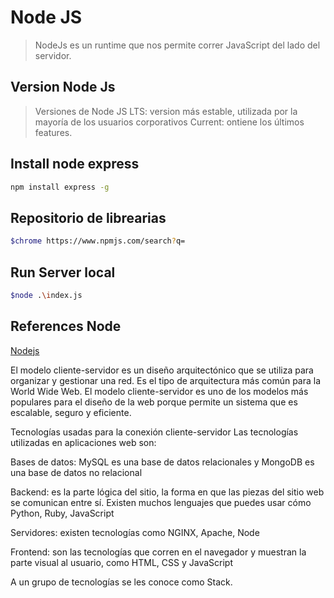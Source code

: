 # Node JS

> NodeJs es un runtime que nos permite correr JavaScript del lado del servidor.

## Version Node Js

> Versiones de Node JS
> LTS: version más estable, utilizada por la mayoría de los usuarios corporativos
> Current: ontiene los últimos features.

## Install node express

```bash
npm install express -g
```

## Repositorio de librearias

```sh
$chrome https://www.npmjs.com/search?q=
```

## Run Server local

```sh
$node .\index.js
```

## References Node

[Nodejs](https://nodejs.org/en/)

El modelo cliente-servidor es un diseño arquitectónico que se utiliza para organizar y gestionar una red. Es el tipo de arquitectura más común para la World Wide Web. El modelo cliente-servidor es uno de los modelos más populares para el diseño de la web porque permite un sistema que es escalable, seguro y eficiente.

Tecnologías usadas para la conexión cliente-servidor
Las tecnologías utilizadas en aplicaciones web son:

Bases de datos: MySQL es una base de datos relacionales y MongoDB es una base de datos no relacional

Backend: es la parte lógica del sitio, la forma en que las piezas del sitio web se comunican entre sí. Existen muchos lenguajes que puedes usar cómo Python, Ruby, JavaScript

Servidores: existen tecnologías como NGINX, Apache, Node

Frontend: son las tecnologías que corren en el navegador y muestran la parte visual al usuario, como HTML, CSS y JavaScript

A un grupo de tecnologías se les conoce como Stack.